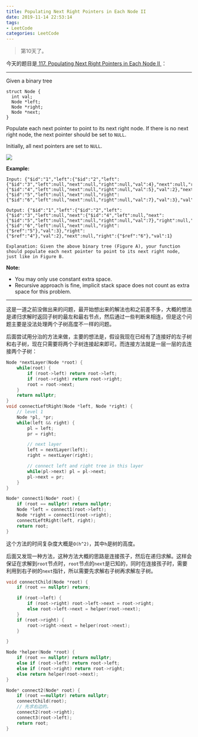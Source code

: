 ```yaml
---
title: Populating Next Right Pointers in Each Node II
date: 2019-11-14 22:53:14
tags:
- LeetCode
categories: LeetCode
---
```


> 第10天了。

今天的题目是[ 117. Populating Next Right Pointers in Each Node II ]( https://leetcode.com/problems/populating-next-right-pointers-in-each-node-ii/ )：

---

Given a binary tree

```
struct Node {
  int val;
  Node *left;
  Node *right;
  Node *next;
}
```

Populate each next pointer to point to its next right node. If there is no next right node, the next pointer should be set to `NULL`.

Initially, all next pointers are set to `NULL`.

![](https://assets.leetcode.com/uploads/2019/02/15/117_sample.png)

 **Example:** 

```
Input: {"$id":"1","left":{"$id":"2","left":{"$id":"3","left":null,"next":null,"right":null,"val":4},"next":null,"right":{"$id":"4","left":null,"next":null,"right":null,"val":5},"val":2},"next":null,"right":{"$id":"5","left":null,"next":null,"right":{"$id":"6","left":null,"next":null,"right":null,"val":7},"val":3},"val":1}

Output: {"$id":"1","left":{"$id":"2","left":{"$id":"3","left":null,"next":{"$id":"4","left":null,"next":{"$id":"5","left":null,"next":null,"right":null,"val":7},"right":null,"val":5},"right":null,"val":4},"next":{"$id":"6","left":null,"next":null,"right":{"$ref":"5"},"val":3},"right":{"$ref":"4"},"val":2},"next":null,"right":{"$ref":"6"},"val":1}

Explanation: Given the above binary tree (Figure A), your function should populate each next pointer to point to its next right node, just like in Figure B.
```

**Note:**

- You may only use constant extra space.
- Recursive approach is fine, implicit stack space does not count as extra space for this problem.

---

这是一道之前没做出来的问题，最开始想出来的解法也和之前差不多，大概的想法是递归求解时返回子树的最左和最右节点，然后通过一些判断来相连，但是这个问题主要是没法处理两个子树高度不一样的问题。

后面尝试用分治的方法来做，主要的想法是，假设我现在已经有了连接好的左子树和右子树，现在只需要将两个子树连接起来即可。而连接方法就是一层一层的去连接两个子树：

```c++
Node *nextLayer(Node *root) {
    while(root) {
        if (root->left) return root->left;
        if (root->right) return root->right;
        root = root->next;
    }
    return nullptr;
}
void connectLeftRight(Node *left, Node *right) {
    // level 1
    Node *pl, *pr;
    while(left && right) {
        pl = left;
        pr = right;

        // next layer
        left = nextLayer(left);
        right = nextLayer(right);

        // connect left and right tree in this layer
        while(pl->next) pl = pl->next;
        pl->next = pr;
    }
}

Node* connect1(Node* root) {
    if (root == nullptr) return nullptr;
    Node *left = connect1(root->left);
    Node *right = connect1(root->right);
    connectLeftRight(left, right);
    return root;
}
```

这个方法的时间复杂度大概是`O(h^2)`，其中`h`是树的高度。

后面又发现一种方法，这种方法大概的思路是连接孩子，然后在递归求解。这样会保证在求解到`root`节点时，`root`节点的`next`是已知的，同时在连接孩子时，需要利用到右子树的`next`指针，所以需要先求解右子树再求解左子树。

```c++
void connectChild(Node *root) {
    if (root == nullptr) return;

    if (root->left) {
        if (root->right) root->left->next = root->right;
        else root->left->next = helper(root->next);
    }
    if (root->right) {
        root->right->next = helper(root->next);
    }

}

Node *helper(Node *root) {
    if (root == nullptr) return nullptr;
    else if (root->left) return root->left;
    else if (root->right) return root->right;
    else return helper(root->next);
}

Node* connect2(Node* root) {
    if (root ==nullptr) return nullptr; 
    connectChild(root);
    // 先求右边的。
    connect2(root->right);
    connect3(root->left);
    return root;
}
```

